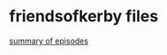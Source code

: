 # friendsofkerby files

[summary of episodes](https://docs.google.com/spreadsheets/d/1nntdSJPeZHKMxTlouBW1zJCsY8Zw4SFjiuBopCjeL_g/edit?usp=sharing)

